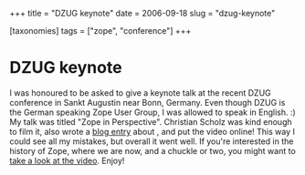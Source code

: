 +++
title = "DZUG keynote"
date = 2006-09-18
slug = "dzug-keynote"

[taxonomies]
tags = ["zope", "conference"]
+++

# DZUG keynote

I was honoured to be asked to give a keynote talk at the recent DZUG
conference in Sankt Augustin near Bonn, Germany. Even though DZUG is the
German speaking Zope User Group, I was allowed to speak in English. :)
My talk was titled "Zope in Perspective". Christian Scholz was kind
enough to film it, also wrote a [blog
entry](http://dev.comlounge.net/Members/cs/blog/blogentry.2006-09-16.3795945992)
about , and put the video online! This way I could see all my mistakes,
but overall it went well. If you're interested in the history of Zope,
where we are now, and a chuckle or two, you might want to [take a look
at the
video](http://comlounge.tv/blog/archive/2006/09/16/cltv05-dzug-tagung-keynote-by-martijn-faassen).
Enjoy!
